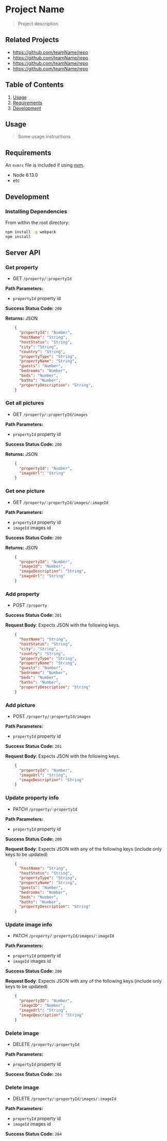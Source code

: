 # Project Name

> Project description

## Related Projects

  - https://github.com/teamName/repo
  - https://github.com/teamName/repo
  - https://github.com/teamName/repo
  - https://github.com/teamName/repo

## Table of Contents

1. [Usage](#Usage)
1. [Requirements](#requirements)
1. [Development](#development)

## Usage

> Some usage instructions

## Requirements

An `nvmrc` file is included if using [nvm](https://github.com/creationix/nvm).

- Node 6.13.0
- etc

## Development

### Installing Dependencies

From within the root directory:

```sh
npm install -g webpack
npm install
```



## Server API

### Get property
  * GET `/property/:propertyId`

**Path Parameters:**
  * `propertyId` property id

**Success Status Code:** `200`

**Returns:** JSON
```json
    {
      "propertyId": "Number",
      "hostName": "String",
      "hostStatus": "String",
      "city": "String",
      "country": "String",
      "propertyType": "String",
      "propertyName": "String",
      "guests": "Number",
      "bedrooms": "Number",
      "beds": "Number",
      "baths": "Number",
      "propertyDescription": "String",
    }
```
### Get all pictures
  * GET `/property/:propertyId/images`

**Path Parameters:**
  * `propertyId` property id

**Success Status Code:** `200`

**Returns:** JSON

```json
    {
      "propertyId": "Number",
      "imageUrl": "String"
    }
```

### Get one picture
  * GET `/property/:propertyId/images/:imageId`

**Path Parameters:**
  * `propertyId` property id
  * `imageId`    images id

**Success Status Code:** `200`

**Returns:** JSON

```json
    {
      "propertyId": "Number",
      "imageId": "Number",
      "imageDescription": "String",
      "imageUrl": "String"
    }
```


### Add property
  * POST `/property`

**Success Status Code:** `201`

**Request Body**: Expects JSON with the following keys.

```json
    {
      "hostName": "String",
      "hostStatus": "String",
      "city": "String",
      "country": "String",
      "propertyType": "String",
      "propertyName": "String",
      "guests": "Number",
      "bedrooms": "Number",
      "beds": "Number",
      "baths": "Number",
      "propertyDescription": "String"
    }
```

### Add picture
  * POST `/property/:propertyId/images`

**Path Parameters:**
  * `propertyId` property id

**Success Status Code:** `201`

**Request Body**: Expects JSON with the following keys.

```json
    {
      "propertyId": "Number",
      "imageUrl": "String",
      "imageDescription": "String"
    }
```

### Update property info
  * PATCH `/property/:propertyId`

**Path Parameters:**
  * `propertyId` property id

**Success Status Code:** `200`

**Request Body**: Expects JSON with any of the following keys (include only keys to be updated)

```json
    {
      "hostName": "String",
      "hostStatus": "String",
      "propertyType": "String",
      "propertyName": "String",
      "guests": "Number",
      "bedrooms": "Number",
      "beds": "Number",
      "baths": "Number",
      "propertyDescription": "String"
    }
```

### Update image info
  * PATCH `/property/:propertyId/images/:imageId`

**Path Parameters:**
  * `propertyId` property id
  * `imageId`   images id

**Success Status Code:** `200`

**Request Body**: Expects JSON with any of the following keys (include only keys to be updated)

```json
    {
      "propertyID": "Number",
      "imageID": "Number",
      "imageUrl": "String",
      "imageDescription": "String"
    }
```


### Delete image
  * DELETE `/property/:propertyId`

**Path Parameters:**
  * `propertyId` property id

**Success Status Code:** `204`

### Delete image
  * DELETE `/property/:propertyId/images/:imageId`

**Path Parameters:**
  * `propertyId` property id
  * `imageId`   images id

**Success Status Code:** `204`
